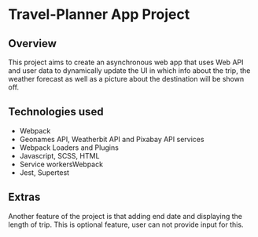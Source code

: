 # Travel-Planner App Project

## Overview
This project aims to create an asynchronous web app that uses Web API and user data to dynamically update the UI in which info about the trip, the weather forecast as well as a picture about the destination will be shown off. 

## Technologies used
* Webpack
* Geonames API, Weatherbit API and Pixabay API services
* Webpack Loaders and Plugins
* Javascript, SCSS, HTML
* Service workersWebpack
* Jest, Supertest

## Extras
Another feature of the project is that adding end date and displaying the length of trip. This is optional feature, user can not provide input for this.
